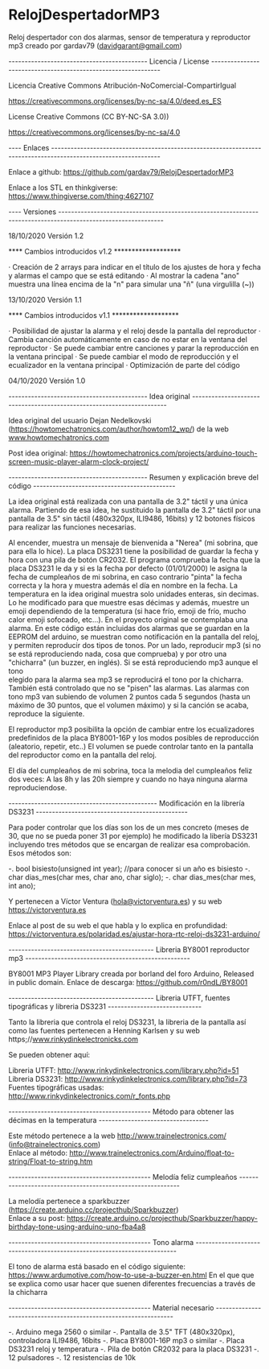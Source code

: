 # RelojDespertadorMP3

Reloj despertador con dos alarmas, sensor de temperatura y reproductor mp3
creado por gardav79 (davidgarant@gmail.com)

------------------------------------------- Licencia / License --------------------------------------------------------------

Licencia Creative Commons  Atribución-NoComercial-CompartirIgual

https://creativecommons.org/licenses/by-nc-sa/4.0/deed.es_ES

License Creative Commons (CC BY-NC-SA 3.0))

https://creativecommons.org/licenses/by-nc-sa/4.0
 
---- Enlaces ----------------------------------------------------------------------------------------------------------------

Enlace a github: https://github.com/gardav79/RelojDespertadorMP3

Enlace a los STL en thinkgiverse: https://www.thingiverse.com/thing:4627107
    
---- Versiones --------------------------------------------------------------------------------------------------------------
 
18/10/2020 Versión 1.2

**** Cambios introducidos v1.2 *******************
   
  · Creación de 2 arrays para indicar en el título de los ajustes de hora y fecha y alarmas el campo 
    que se está editando
  · Al mostrar la cadena "ano" muestra una línea encima de la "n" para simular una "ñ" (una virgulilla (~))
    
    
13/10/2020 Versión 1.1
   
**** Cambios introducidos v1.1 *******************
   
  · Posibilidad de ajustar la alarma y el reloj desde la pantalla del reproductor
  · Cambia canción automáticamente en caso de no estar en la ventana del reproductor
  · Se puede cambiar entre canciones y parar la reproducción en la ventana principal
  · Se puede cambiar el modo de reproducción y el ecualizador en la ventana principal
  · Optimización de parte del código
  
04/10/2020 Versión 1.0   
   
------------------------------------------- Idea original ----------------------------------------------------------------------
  
Idea original del usuario Dejan Nedelkovski (https://howtomechatronics.com/author/howtom12_wp/) 
de la web www.howtomechatronics.com
   
Post idea original: https://howtomechatronics.com/projects/arduino-touch-screen-music-player-alarm-clock-project/
   
------------------------------------------- Resumen y explicación breve del código --------------------------------------------
   
La idea original está realizada con una pantalla de 3.2" táctil y una única alarma. Partiendo de esa idea, he sustituido la 
pantalla de 3.2" táctil por una pantalla de 3.5" sin táctil (480x320px, ILI9486, 16bits) y 12 botones físicos para realizar 
las funciones necesarias.
   
Al encender, muestra un mensaje de bienvenida a "Nerea" (mi sobrina, que para ella lo hice). La placa DS3231 tiene la 
posibilidad de guardar la fecha y hora con una pila de botón CR2032. El programa comprueba la fecha que la placa DS3231
le da y si es la fecha por defecto (01/01/2000) le asigna la fecha de cumpleaños de mi sobrina, en caso contrario "pinta"
la fecha correcta y la hora y muestra además el día en nombre en la fecha. La temperatura en la idea original muestra solo 
unidades enteras, sin decimas. Lo he modificado para que muestre esas décimas y además, muestre un emoji dependiendo de la 
temperatura (si hace frío, emoji de frío, mucho calor emoji sofocado, etc...). En el proyecto original se contemplaba una 
alarma. En este código están incluidas dos alarmas que se guardan en la EEPROM del arduino, se muestran como notificación
en la pantalla del reloj, y permiten reproducir dos tipos de tonos. Por un lado, reproducir mp3 (si no se está reproduciendo
nada, cosa que comprueba) y por otro una "chicharra" (un buzzer, en inglés). Si se está reproduciendo mp3 aunque el tono  
elegido para la alarma sea mp3 se reproducirá el tono por la chicharra. También está controlado que no se "pisen" las alarmas.
Las alarmas con tono mp3 van subiendo de volumen 2 puntos cada 5 segundos (hasta un máximo de 30 puntos, que el volumen máximo) y 
si la canción se acaba, reproduce la siguiente.
   
El reproductor mp3 posibilita la opción de cambiar entre los ecualizadores predefinidos de la placa BY8001-16P y 
los modos posibles de reproducción (aleatorio, repetir, etc..) El volumen se puede controlar tanto en la pantalla del reproductor
como en la pantalla del reloj.
   
El día del cumpleaños de mi sobrina, toca la melodia del cumpleaños feliz dos veces: A las 8h y las 20h siempre y cuando no haya 
ninguna alarma reproduciendose.
   
---------------------------------------------- Modificación en la librería DS3231 -----------------------------------------------
   
Para poder controlar que los días son los de un mes concreto (meses de 30, que no se pueda poner 31 por ejemplo) he modificado la 
libería DS3231 incluyendo tres métodos que se encargan de realizar esa comprobación. Esos métodos son:
   
  -. bool bisiesto(unsigned int year); //para conocer si un año es bisiesto
  -. char  dias_mes(char mes, char ano, char siglo);
  -. char  dias_mes(char mes, int ano);
    
Y pertenecen a Víctor Ventura (hola@victorventura.es) y su web https://victorventura.es
   
Enlace al post de su web el que habla y lo explica en profundidad:
https://victorventura.es/polaridad.es/ajustar-hora-rtc-reloj-ds3231-arduino/
   
--------------------------------------------- Libreria BY8001 reproductor mp3 ---------------------------------------------------
   
BY8001 MP3 Player Library creada por borland del foro Arduino, Released in public domain. 
Enlace de descarga: https://github.com/r0ndL/BY8001 
   
   
--------------------------------------------- Libreria UTFT, fuentes tipográficas y libreria DS3231 -----------------------------
   
Tanto la libreria que controla el reloj DS3231, la libreria de la pantalla así como las fuentes pertenecen a Henning Karlsen y 
su web https;//www.rinkydinkelectronicks.com
  
Se pueden obtener aquí:
  
Libreria UTFT: http://www.rinkydinkelectronics.com/library.php?id=51
Libreria DS3231: http://www.rinkydinkelectronics.com/library.php?id=73
Fuentes tipográficas usadas: http://www.rinkydinkelectronics.com/r_fonts.php

  
-------------------------------------------- Método para obtener las décimas en la temperatura ----------------------------------
   
Este método pertenece a la web http://www.trainelectronics.com/ (info@trainelectronics.com)  
Enlace al método: http://www.trainelectronics.com/Arduino/float-to-string/Float-to-string.htm
 
   
-------------------------------------------- Melodía feliz cumpleaños -----------------------------------------------------------
   
La melodía pertenece a sparkbuzzer (https://create.arduino.cc/projecthub/Sparkbuzzer)   
Enlace a su post: https://create.arduino.cc/projecthub/Sparkbuzzer/happy-birthday-tone-using-arduino-uno-fba4a8
   
   
-------------------------------------------- Tono alarma ------------------------------------------------------------------------
   
El tono de alarma está basado en el código siguiente: https://www.ardumotive.com/how-to-use-a-buzzer-en.html
En el que que se explica como usar hacer que suenen diferentes frecuencias a través de la chicharra
  
-------------------------------------------- Material necesario -----------------------------------------------------------------
   
  -. Arduino mega 2560 o similar
  -. Pantalla de 3.5" TFT (480x320px), controladora ILI9486, 16bits
  -. Placa BY8001-16P mp3 o similar
  -. Placa DS3231 reloj y temperatura
  -. Pila de botón CR2032 para la placa DS3231
  -. 12 pulsadores
  -. 12 resistencias de 10k

